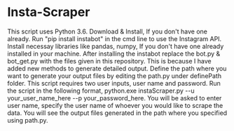 # Insta-Scraper
This script uses Python 3.6.
Download & Install, If you don't have one already.
Run "pip install instabot" in the cmd line to use the Instagram API.
Install necessay libraries like pandas, numpy, If you don't have one already installed in your machine.
After installing the instabot replace the bot.py & bot_get.py with the files given in this repository. This is because I have added new methods to generate detailed output.
Define the path where you want to generate your output files by editing the path.py under definePath folder.
This script requires two user inputs, user name and password.
Run the script in the following format, python.exe instaScraper.py --u your_user_name_here --p your_password_here.
You will be asked to enter user name, specify the user name of whoever you would like to scrape the data.
You will see the output files generated in the path where you specified using path.py.
